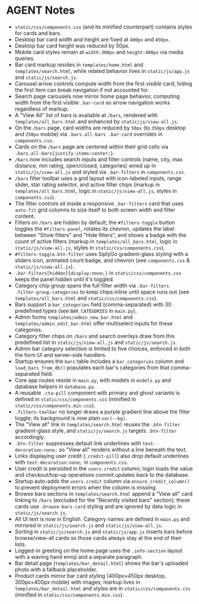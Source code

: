 # AGENT Notes

- `static/css/components.css` (and its minified counterpart) contains styles for cards and bars.
- Desktop bar card width and height are fixed at `400px` and `450px`.
- Desktop bar card height was reduced by 50px.
- Mobile card styles remain at `width:300px` and `height:400px` via media queries.
- Bar card markup resides in `templates/home.html` and `templates/search.html`, while related behavior lives in `static/js/app.js` and `static/js/search.js`.
- Carousel arrow controls compute width from the first *visible* card; hiding the first item can break navigation if not accounted for.
- Search page carousels now mirror home page behavior, computing width from the first visible `.bar-card` so arrow navigation works regardless of markup.
- A "View All" list of bars is available at `/bars`, rendered with `templates/all_bars.html` and enhanced by `static/js/view-all.js`.
- On the `/bars` page, card widths are reduced by `50px` (to `350px` desktop and `250px` mobile) via `.bars.all-bars .bar-card` overrides in `components.css`.
- Cards on the `/bars` page are centered within their grid cells via `.bars.all-bars{justify-items:center;}`.
- `/bars` now includes search inputs and filter controls (name, city, max distance, min rating, open/closed, categories) wired up in `static/js/view-all.js` and styled via `.bar-filters` in `components.css`.
- `/bars` filter toolbar uses a grid layout with icon-labeled inputs, range slider, star rating selector, and active filter chips (markup in `templates/all_bars.html`, logic in `static/js/view-all.js`, styles in `components.css`).
- The filter controls sit inside a responsive `.bar-filters` card that uses `auto-fit` grid columns to size itself to both screen width and filter content.
- Filters on `/bars` are hidden by default; the `#filters-toggle` button toggles the `#filters-panel`, rotates its chevron, updates the label between "Show filters" and "Hide filters", and shows a badge with the count of active filters (markup in `templates/all_bars.html`, logic in `static/js/view-all.js`, styles in `static/css/components.css`).
- `#filters-toggle.btn-filter` uses SiplyGo gradient-glass styling with a sliders icon, animated count badge, and chevron (see `components.css` & `static/js/view-all.js`).
- `.bar-filters[hidden]{display:none;}` in `static/css/components.css` keeps the panel hidden until it's toggled.
- Category chip group spans the full filter width via `.bar-filters .filter-group.categories` to keep chips inline until space runs out (see `templates/all_bars.html` and `static/css/components.css`).
- Bars support a `bar_categories` field (comma-separated) with 30 predefined types (see `BAR_CATEGORIES` in `main.py`).
- Admin forms `templates/admin_new_bar.html` and `templates/admin_edit_bar.html` offer multiselect inputs for these categories.
- Category filter chips on `/bars` and search overlays draw from this predefined list in `static/js/view-all.js` and `static/js/search.js`.
- Admin bar category selection is limited to five choices, enforced in both the form UI and server-side handlers.
- Startup ensures the `bars` table includes a `bar_categories` column and `load_bars_from_db()` populates each bar's categories from that comma-separated field.
- Core app routes reside in `main.py`, with models in `models.py` and database helpers in `database.py`.
- A reusable `.cta-pill` component with primary and ghost variants is defined in `static/css/components.css` (minified in `static/css/components.min.css`).
- `.filters-toolbar` no longer draws a purple gradient line above the filter toggle; its background is now plain `var(--bg)`.
- The "View all" link in `templates/search.html` reuses the `.btn-filter` gradient-glass style, and `static/js/search.js` targets `.btn-filter` accordingly.
- `.btn-filter` suppresses default link underlines with `text-decoration:none;` so "View all" renders without a line beneath the text.
- Links displaying user credit (`.credit-pill`) also drop default underlines with `text-decoration:none;` in `components.css`.
- User credit is persisted in the `users.credit` column; login loads the value and checkout/top-up operations commit updates back to the database.
- Startup auto-adds the `users.credit` column via `ensure_credit_column()` to prevent deployment errors when the column is missing.
- Browse bars sections in `templates/search.html` append a "View all" card linking to `/bars` (excluded for the "Recently visited bars" section); these cards use `.browse-bars-card` styling and are ignored by data logic in `static/js/search.js`.
- All UI text is now in English. Category names are defined in `main.py` and mirrored in `static/js/search.js` and `static/js/view-all.js`.
- Sorting in `static/js/search.js` and `static/js/app.js` inserts bars before browse/view-all cards so those cards always stay at the end of their lists.
- Logged-in greeting on the home page uses the `.info-section` layout with a waving hand emoji and a separate paragraph.
- Bar detail page (`templates/bar_detail.html`) shows the bar's uploaded photo with a fallback placeholder.
- Product cards mirror bar card styling (400px×450px desktop, 300px×400px mobile) with images; markup lives in `templates/bar_detail.html` and styles are in `static/css/components.css` (minified in `static/css/components.min.css`).
